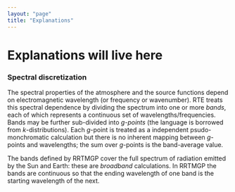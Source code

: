 ```yaml
---
layout: "page"
title: "Explanations"
---
```


# Explanations will live here

### Spectral discretization

The spectral properties of the atmosphere and the source functions depend on electromagnetic wavelength (or frequency or wavenumber). RTE treats this spectral dependence by dividing the spectrum into one or more _bands_, each of which represents a continuous set of wavelengths/frequencies. Bands may be further sub-divided into _g-points_ (the language is borrowed from _k_-distributions). Each _g_-point is treated as a independent psudo-monchromatic calculation but there is no inherent mapping between _g_-points and wavelengths; the sum over _g_-points is the band-average value.

The bands defined by RRTMGP cover the full spectrum of radiation emitted by the Sun and Earth: these are _broadband_ calculations. In RRTMGP the bands are continuous so that the ending wavelength of one band is the starting wavelength of the next.
